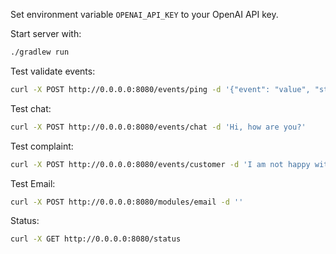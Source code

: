 


Set environment variable `OPENAI_API_KEY` to your OpenAI API key.

Start server with:
```bash
./gradlew run
```

Test validate events:
 ```bash
curl -X POST http://0.0.0.0:8080/events/ping -d '{"event": "value", "status": up}' 
```

Test chat:
 ```bash
curl -X POST http://0.0.0.0:8080/events/chat -d 'Hi, how are you?'
```

Test complaint:
 ```bash
curl -X POST http://0.0.0.0:8080/events/customer -d 'I am not happy with the service. I am being charged double.'
```

Test Email:
 ```bash
curl -X POST http://0.0.0.0:8080/modules/email -d ''
```

Status:
 ```bash
curl -X GET http://0.0.0.0:8080/status 
```